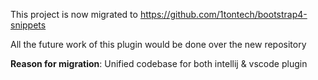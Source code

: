 This project is now migrated to https://github.com/1tontech/bootstrap4-snippets

All the future work of this plugin would be done over the new repository

**Reason for migration**: Unified codebase for both intellij & vscode plugin
